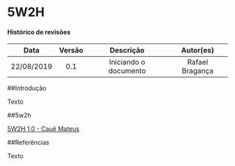 # 5W2H

#### Histórico de revisões
|   Data   |  Versão  |        Descrição       |          Autor(es)          |
|:--------:|:--------:|:----------------------:|:---------------------------:|
|22/08/2019|   0.1    | Iniciando o documento       |  Rafael Bragança   |

##Introdução

Texto

##5w2h

[5W2H 1.0 - Cauê Mateus](img/5w2h_Cauê.pdf)<br>

##Referências

Texto
